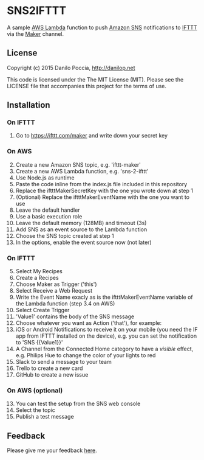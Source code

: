 # SNS2IFTTT

A sample [AWS Lambda](https://aws.amazon.com/lambda/) function to push [Amazon SNS](https://aws.amazon.com/sns/) notifications to [IFTTT](https://ifttt.com) via the [Maker](https://ifttt.com/maker) channel.

## License

Copyright (c) 2015 Danilo Poccia, http://danilop.net

This code is licensed under the The MIT License (MIT). Please see the LICENSE file that accompanies this project for the terms of use.

## Installation

### On IFTTT

1. Go to https://ifttt.com/maker and write down your secret key

### On AWS

2. Create a new Amazon SNS topic, e.g. 'ifttt-maker'
3. Create a new AWS Lambda function, e.g. 'sns-2-ifttt'
  1. Use Node.js as runtime
  2. Paste the code inline from the index.js file included in this repository
  3. Replace the iftttMakerSecretKey with the one you wrote down at step 1
  4. (Optional) Replace the iftttMakerEventName with the one you want to use
  5. Leave the default handler
  6. Use a basic execution role
  7. Leave the default memory (128MB) and timeout (3s)
4. Add SNS as an event source to the Lambda function
  1. Choose the SNS topic created at step 1
  2. In the options, enable the event source now (not later)

### On IFTTT

5. Select My Recipes
6. Create a Recipes
7. Choose Maker as Trigger ('this')
8. Select Receive a Web Request
9. Write the Event Name exacly as is the iftttMakerEventName variable of the Lambda function (step 3.4 on AWS)
10. Select Create Trigger
11. 'Value1' contains the body of the SNS message
12. Choose whatever you want as Action ('that'), for example:
  1. iOS or Android Notifications to receive it on your mobile (you need the IF app from IFTTT installed on the device), e.g. you can set the notification to 'SNS {{Value1}}'
  2. A Channel from the Connected Home category to have a *visible* effect, e.g. Philips Hue to change the color of your lights to red
  3. Slack to send a message to your team
  4. Trello to create a new card
  5. GitHub to create a new issue

### On AWS (optional)

13. You can test the setup from the SNS web console
  1. Select the topic
  2. Publish a test message

## Feedback

Please give me your feedback [here](https://twitter.com/danilop).
